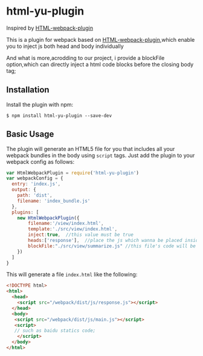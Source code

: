 html-yu-plugin
=================== 


Inspired by [HTML-webpack-plugin](https://github.com/ampedandwired/html-webpack-plugin)
  
This is a plugin for webpack based on [HTML-webpack-plugin](https://github.com/ampedandwired/html-webpack-plugin),which enable you to inject js both head and body individually

And what is more,acrodding to our project, i provide a blockFile option,which can directly inject a html code blocks before the closing body tag;


Installation
------------
Install the plugin with npm:
```shell
$ npm install html-yu-plugin --save-dev
```


Basic Usage
-----------

The plugin will generate an HTML5 file for you that includes all your webpack
bundles in the body using `script` tags. Just add the plugin to your webpack
config as follows:

```javascript
var HtmlWebpackPlugin = require('html-yu-plugin')
var webpackConfig = {
  entry: 'index.js',
  output: {
    path: 'dist',
    filename: 'index_bundle.js'
  },
  plugins: [
    new HtmlWebpackPlugin({           
        filename:'/view/index.html',  
        template:'./src/view/index.html', 
        inject:true,  //this value must be true
        heads:['response'],  //place the js which wanna be placed inside head tag
        blockFile:"./src/view/summarize.js" //this file's code will be injected within the body tag;
    })
  ]
}
```

This will generate a file `index.html` like the following:
```html
<!DOCTYPE html>
<html>
  <head>
    <script src="/webpack/dist/js/response.js"></script>
  </head>
  <body>
   <script src="/webpack/dist/js/main.js"></script>
   <script>
   // such as baidu statics code;
    </script>
  </body>
</html>

